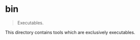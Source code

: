 # bin

> Executables.

<!-- Section to include introductory text. Make sure to keep an empty line after the intro `section` element and another before the `/section` close. -->

<section class="intro">

This directory contains tools which are exclusively executables.

</section>

<!-- /.intro -->

<!-- Section for all links. Make sure to keep an empty line after the `section` element and another before the `/section` close. -->

<section class="links">

</section>

<!-- /.links -->

